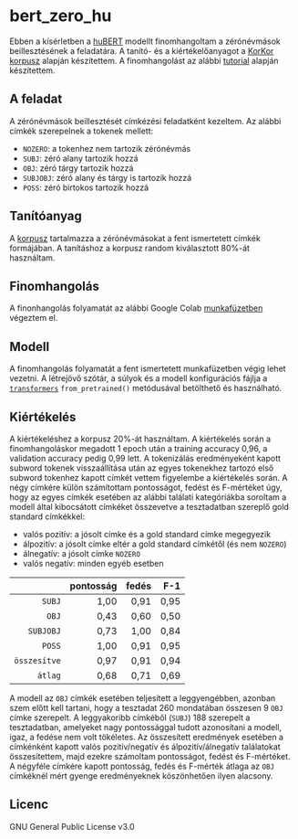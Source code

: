 # bert_zero_hu

Ebben a kísérletben a [huBERT](https://hlt.bme.hu/en/resources/hubert) modellt finomhangoltam a zérónévmások beillesztésének a feladatára.
A tanító- és a kiértékelőanyagot a [KorKor korpusz](https://github.com/vadno/korkor_pilot) alapján készítettem.
A finomhangolást az alábbi [tutorial](https://github.com/NielsRogge/Transformers-Tutorials/blob/master/BERT/Custom_Named_Entity_Recognition_with_BERT_only_first_wordpiece.ipynb) alapján készítettem.

## A feladat

A zérónévmások beillesztését címkézési feladatként kezeltem.
Az alábbi címkék szerepelnek a tokenek mellett:
* `NOZERO`: a tokenhez nem tartozik zérónévmás
* `SUBJ`: zéró alany tartozik hozzá
* `OBJ`: zéró tárgy tartozik hozzá
* `SUBJOBJ`: zéró alany és tárgy is tartozik hozzá
* `POSS`: zéró birtokos tartozik hozzá

## Tanítóanyag

A [korpusz](/korkor_sents.txt) tartalmazza a zérónévmásokat a fent ismertetett címkék formájában.
A tanításhoz a korpusz random kiválasztott 80%-át használtam.

## Finomhangolás

A finonhangolás folyamatát az alábbi Google Colab [munkafüzetben](https://colab.research.google.com/drive/1LGMTvdQJKMq64Q9Al2C2T7ejMAH53Vta?usp=sharing) végeztem el.

## Modell

A finomhangolás folyamatát a fent ismertetett munkafüzetben végig lehet vezetni.
A létrejövő szótár, a súlyok és a modell konfigurációs fájlja a [`transformers`](https://huggingface.co/docs/transformers/index) `from_pretrained()` metódusával betölthető és használható.

## Kiértékelés

A kiértékeléshez a korpusz 20%-át használtam.
A kiértékelés során a finomhangoláskor megadott 1 epoch után a training accuracy 0,96, a validation accuracy pedig 0,99 lett.
A tokenizálás eredményeként kapott subword tokenek visszaállítása után az egyes tokenekhez tartozó első subword tokenhez kapott címkét vettem figyelembe a kiértékelés során.
A négy címkére külön számítottam pontosságot, fedést és F-mértéket úgy, hogy az egyes címkék esetében az alábbi találati kategóriákba soroltam a modell által kibocsátott címkéket összevetve a tesztadatban szereplő gold standard címkékkel:

* valós pozitív: a jósolt címke és a gold standard címke megegyezik
* álpozitív: a jósolt címke eltér a gold standard címkétől (és nem `NOZERO`)
* álnegatív: a jósolt címke `NOZERO`
* valós negatív: minden egyéb esetben

|              | pontosság | fedés |  F-1 |
|-------------:|----------:|------:|-----:|
|       `SUBJ` |      1,00 |  0,91 | 0,95 |
|        `OBJ` |      0,43 |  0,60 | 0,50 |
|    `SUBJOBJ` |      0,73 |  1,00 | 0,84 |
|       `POSS` |      1,00 |  0,91 | 0,95 |
| `összesítve` |      0,97 |  0,91 | 0,94 |
|      `átlag` |      0,68 |  0,71 | 0,69 |

A modell az `OBJ` címkék esetében teljesített a leggyengébben, azonban szem előtt kell tartani, hogy a tesztadat 260 mondatában összesen 9 `OBJ` címke szerepelt.
A leggyakoribb címkéből (`SUBJ`) 188 szerepelt a tesztadatban, amelyeket nagy pontossággal tudott azonosítani a modell, igaz, a fedése nem volt tökéletes.
Az összesített eredmények esetében a címkénként kapott valós pozitív/negatív és álpozitív/álnegatív találatokat összesítettem, majd ezekre számoltam pontosságot, fedést és F-mértéket.
A négyféle címkére kapott pontosság, fedés és F-mérték átlaga az `OBJ` címkéknél mért gyenge eredményeknek köszönhetően ilyen alacsony.

## Licenc

GNU General Public License v3.0
